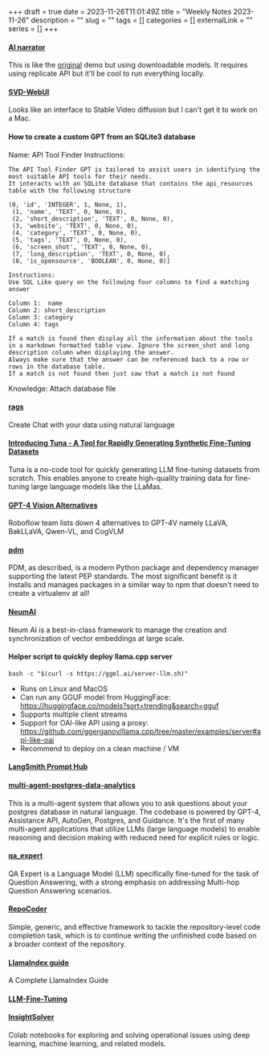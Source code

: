 +++ 
draft = true
date = 2023-11-26T11:01:49Z
title = "Weekly Notes 2023-11-26"
description = ""
slug = "" 
tags = []
categories = []
externalLink = ""
series = []
+++

#### [AI narrator](https://github.com/Pwntus/replicate-narrator)
This is like the [original](https://github.com/cbh123/narrator) demo but using downloadable models. 
It requires using replicate API but it'll be cool to run everything locally.

#### [SVD-WebUI](https://github.com/hylarucoder/svd-webui)
Looks like an interface to Stable Video diffusion but I can't get it to work on a Mac.

#### How to create a custom GPT from an SQLite3 database

Name: API Tool Finder
Instructions: 
```text
The API Tool Finder GPT is tailored to assist users in identifying the most suitable API tools for their needs. 
It interacts with an SQLite database that contains the api_resources table with the following structure

(0, 'id', 'INTEGER', 1, None, 1),
 (1, 'name', 'TEXT', 0, None, 0),
 (2, 'short_description', 'TEXT', 0, None, 0),
 (3, 'website', 'TEXT', 0, None, 0),
 (4, 'category', 'TEXT', 0, None, 0),
 (5, 'tags', 'TEXT', 0, None, 0),
 (6, 'screen_shot', 'TEXT', 0, None, 0),
 (7, 'long_description', 'TEXT', 0, None, 0),
 (8, 'is_opensource', 'BOOLEAN', 0, None, 0)]

Instructions: 
Use SQL Like query on the following four columns to find a matching answer

Column 1:  name
Column 2: short_description
Column 3: category
Column 4: tags

If a match is found then display all the information about the tools in a markdown formatted table view. Ignore the screen_shot and long description column when displaying the answer.
Always make sure that the answer can be referenced back to a row or rows in the database table. 
If a match is not found then just saw that a match is not found
```

Knowledge: Attach database file

#### [rags](https://github.com/run-llama/rags)
Create Chat with your data using natural language

#### [Introducing Tuna - A Tool for Rapidly Generating Synthetic Fine-Tuning Datasets](https://blog.langchain.dev/introducing-tuna-a-tool-for-rapidly-generating-synthetic-fine-tuning-datasets/)
Tuna is a no-code tool for quickly generating LLM fine-tuning datasets from scratch. This enables anyone to create high-quality training data for fine-tuning large language models like the LLaMas.

#### [GPT-4 Vision Alternatives](https://blog.roboflow.com/gpt-4-vision-alternatives/)
Roboflow team lists down 4 alternatives to GPT-4V namely LLaVA, BakLLaVA, Qwen-VL, and CogVLM

#### [pdm](https://github.com/pdm-project/pdm)
PDM, as described, is a modern Python package and dependency manager supporting the latest PEP standards.
The most significant benefit is it installs and manages packages in a similar way to npm that doesn't need to create a virtualenv at all!

#### [NeumAI](https://github.com/NeumTry/NeumAI)
Neum AI is a best-in-class framework to manage the creation and synchronization of vector embeddings at large scale.

#### Helper script to quickly deploy llama.cpp server

```text
bash -c "$(curl -s https://ggml.ai/server-llm.sh)"
```

* Runs on Linux and MacOS
* Can run any GGUF model from HuggingFace: https://huggingface.co/models?sort=trending&search=gguf
* Supports multiple client streams
* Support for OAI-like API using a proxy: https://github.com/ggerganov/llama.cpp/tree/master/examples/server#api-like-oai
* Recommend to deploy on a clean machine / VM

#### [LangSmith Prompt Hub](https://smith.langchain.com/hub)

#### [multi-agent-postgres-data-analytics](https://github.com/disler/multi-agent-postgres-data-analytics/tree/v6-control-flow-and-structured-response)
This is a multi-agent system that allows you to ask questions about your postgres database in natural language.
The codebase is powered by GPT-4, Assistance API, AutoGen, Postgres, and Guidance.
It's the first of many multi-agent applications that utilize LLMs (large language models) to enable reasoning and decision making with reduced need for explicit rules or logic.

#### [qa_expert](https://github.com/khaimt/qa_expert)
QA Expert is a Language Model (LLM) specifically fine-tuned for the task of Question Answering, with a strong emphasis on addressing Multi-hop Question Answering scenarios.

#### [RepoCoder](https://github.com/microsoft/CodeT/tree/main/RepoCoder)
Simple, generic, and effective framework to tackle the repository-level code completion task, which is to continue writing the unfinished code based on a broader context of the repository.

#### [LlamaIndex guide](https://nanonets.com/blog/llamaindex/)
A Complete LlamaIndex Guide

#### [LLM-Fine-Tuning](https://github.com/meetrais/LLM-Fine-Tuning)

#### [InsightSolver](https://github.com/R3gm/InsightSolver-Colab)
Colab notebooks for exploring and solving operational issues using deep learning, machine learning, and related models.




